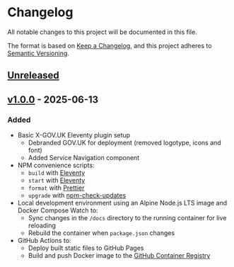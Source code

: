 # Changelog

All notable changes to this project will be documented in this file.

The format is based on [Keep a Changelog](https://keepachangelog.com/en/1.1.0/), and this project adheres to [Semantic Versioning](https://semver.org/spec/v2.0.0.html).

## [Unreleased](https://github.com/matthew-shaw/govuk-11ty/compare/v1.0.0...latest)

## [v1.0.0](https://github.com/matthew-shaw/govuk-11ty/releases/tag/v1.0.0) - 2025-06-13

### Added

- Basic X-GOV.UK Eleventy plugin setup
  - Debranded GOV.UK for deployment (removed logotype, icons and font)
  - Added Service Navigation component
- NPM convenience scripts:
  - `build` with [Eleventy](https://www.npmjs.com/package/@11ty/eleventy)
  - `start` with [Eleventy](https://www.npmjs.com/package/@11ty/eleventy)
  - `format` with [Prettier](https://www.npmjs.com/package/prettier)
  - `upgrade` with [npm-check-updates](https://www.npmjs.com/package/npm-check-updates)
- Local development environment using an Alpine Node.js LTS image and Docker Compose Watch to:
  - Sync changes in the `/docs` directory to the running container for live reloading
  - Rebuild the container when `package.json` changes
- GitHub Actions to:
  - Deploy built static files to GitHub Pages
  - Build and push Docker image to the [GitHub Container Registry](https://github.com/matthew-shaw/govuk-11ty/pkgs/container/govuk-11ty)
